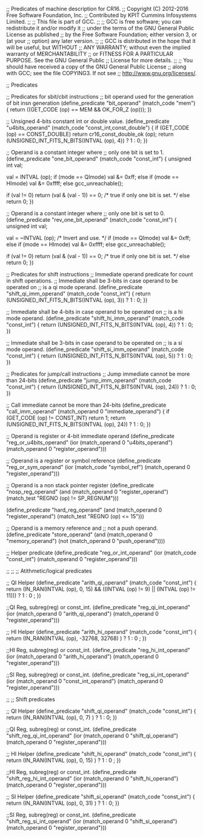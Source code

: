;; Predicates of machine description for CR16.
;; Copyright (C) 2012-2016 Free Software Foundation, Inc.
;; Contributed by KPIT Cummins Infosystems Limited.
;;
;; This file is part of GCC.
;;
;; GCC is free software; you can redistribute it and/or modify it
;; under the terms of the GNU General Public License as published
;; by the Free Software Foundation; either version 3, or (at your
;; option) any later version.
;;
;; GCC is distributed in the hope that it will be useful, but WITHOUT
;; ANY WARRANTY; without even the implied warranty of MERCHANTABILITY
;; or FITNESS FOR A PARTICULAR PURPOSE.  See the GNU General Public
;; License for more details.
;;
;; You should have received a copy of the GNU General Public License
;; along with GCC; see the file COPYING3.  If not see
;; <http://www.gnu.org/licenses/>.  

;;  Predicates

;; Predicates for sbit/cbit instructions
;; bit operand used for the generation of bit insn generation
(define_predicate "bit_operand"
  (match_code "mem")
{
  return ((GET_CODE (op) == MEM && OK_FOR_Z (op)));
})

;; Unsigned 4-bits constant int or double value.
(define_predicate "u4bits_operand"
  (match_code "const_int,const_double")
{
  if (GET_CODE (op) == CONST_DOUBLE)
    return cr16_const_double_ok (op);
    return (UNSIGNED_INT_FITS_N_BITS(INTVAL (op), 4)) ? 1 : 0;
})

;; Operand is a constant integer where
;; only one bit is set to 1.
(define_predicate "one_bit_operand"
  (match_code "const_int")
{
  unsigned int val;

  val = INTVAL (op);
  if (mode == QImode) 
    val &= 0xff;
  else if (mode == HImode)
    val &= 0xffff;
  else
    gcc_unreachable();

  if (val != 0)
    return (val & (val - 1)) == 0; /* true if only one bit is set.  */
  else
    return 0;
})

;; Operand is a constant integer where
;; only one bit is set to 0.
(define_predicate "rev_one_bit_operand"
  (match_code "const_int")
{
  unsigned int val;

  val = ~INTVAL (op); /* Invert and use.  */
  if (mode == QImode) 
    val &= 0xff;
  else if (mode == HImode)
    val &= 0xffff;
  else
    gcc_unreachable();

  if (val != 0)
    return (val & (val - 1)) == 0; /* true if only one bit is set.  */
  else
    return 0;
})

;; Predicates for shift instructions
;; Immediate operand predicate for count in shift operations.
;; Immediate shall be 3-bits in case operand to be operated on
;; is a qi mode operand.
(define_predicate "shift_qi_imm_operand"
  (match_code "const_int")
{
  return (UNSIGNED_INT_FITS_N_BITS(INTVAL (op), 3)) ? 1 : 0;
})

;; Immediate shall be 4-bits in case operand to be operated on
;; is a hi mode operand.
(define_predicate "shift_hi_imm_operand"
  (match_code "const_int")
{
  return (UNSIGNED_INT_FITS_N_BITS(INTVAL (op), 4)) ? 1 : 0;
})

;; Immediate shall be 3-bits in case operand to be operated on
;; is a si mode operand.
(define_predicate "shift_si_imm_operand"
  (match_code "const_int")
{
  return (UNSIGNED_INT_FITS_N_BITS(INTVAL (op), 5)) ? 1 : 0;
})

;; Predicates for jump/call instructions
;; Jump immediate cannot be more than 24-bits
(define_predicate "jump_imm_operand"
  (match_code "const_int")
{
  return (UNSIGNED_INT_FITS_N_BITS(INTVAL (op), 24)) ? 1 : 0;
})

;; Call immediate cannot be more than 24-bits
(define_predicate "call_imm_operand"
  (match_operand 0 "immediate_operand")
{
  if (GET_CODE (op) != CONST_INT) return 1;
    return (UNSIGNED_INT_FITS_N_BITS(INTVAL (op), 24)) ? 1 : 0;
})

;; Operand is register or 4-bit immediate operand
(define_predicate "reg_or_u4bits_operand"
  (ior (match_operand 0 "u4bits_operand")
       (match_operand 0 "register_operand")))

;; Operand is a register or symbol reference
(define_predicate "reg_or_sym_operand"
  (ior (match_code "symbol_ref")
       (match_operand 0 "register_operand")))

;; Operand is a non stack pointer register
(define_predicate "nosp_reg_operand"
  (and (match_operand 0 "register_operand")
       (match_test "REGNO (op) != SP_REGNUM")))

(define_predicate "hard_reg_operand"
  (and (match_operand 0 "register_operand")
       (match_test "REGNO (op) <= 15")))

;; Operand is a memory reference and
;; not a push operand.
(define_predicate "store_operand"
  (and (match_operand 0 "memory_operand")
       (not (match_operand 0 "push_operand"))))

;; Helper predicate 
(define_predicate "reg_or_int_operand"
  (ior (match_code "const_int")
       (match_operand 0 "register_operand")))

;;
;;
;; Atithmetic/logical predicates

;; QI Helper
(define_predicate "arith_qi_operand"
   (match_code "const_int")
{
        return (IN_RAN(INTVAL (op), 0, 15) && ((INTVAL (op) != 9) 
                || (INTVAL (op) != 11))) ? 1 : 0 ; 
})

;;QI Reg, subreg(reg) or const_int.
(define_predicate "reg_qi_int_operand"
  (ior (match_operand 0 "arith_qi_operand")
       (match_operand 0 "register_operand")))

;; HI Helper
(define_predicate "arith_hi_operand"
   (match_code "const_int")
{
        return (IN_RAN(INTVAL (op), -32768, 32768) ) ? 1 : 0 ; 
})

;;HI Reg, subreg(reg) or const_int.
(define_predicate "reg_hi_int_operand"
  (ior (match_operand 0 "arith_hi_operand")
       (match_operand 0 "register_operand")))

;;SI Reg, subreg(reg) or const_int.
(define_predicate "reg_si_int_operand"
  (ior (match_operand 0 "const_int_operand")
       (match_operand 0 "register_operand")))

;;
;; Shift predicates

;; QI Helper
(define_predicate "shift_qi_operand"
   (match_code "const_int")
{
        return (IN_RAN(INTVAL (op), 0, 7) ) ? 1 : 0; 
})

;;QI Reg, subreg(reg) or const_int.
(define_predicate "shift_reg_qi_int_operand"
  (ior (match_operand 0 "shift_qi_operand")
       (match_operand 0 "register_operand")))

;; HI Helper
(define_predicate "shift_hi_operand"
   (match_code "const_int")
{
        return (IN_RAN(INTVAL (op), 0, 15) ) ? 1 : 0 ; 
})

;;HI Reg, subreg(reg) or const_int.
(define_predicate "shift_reg_hi_int_operand"
  (ior (match_operand 0 "shift_hi_operand")
       (match_operand 0 "register_operand")))

;; SI Helper
(define_predicate "shift_si_operand"
   (match_code "const_int")
{
        return (IN_RAN(INTVAL (op), 0, 31) ) ? 1 : 0; 
})

;;SI Reg, subreg(reg) or const_int.
(define_predicate "shift_reg_si_int_operand"
  (ior (match_operand 0 "shift_si_operand")
       (match_operand 0 "register_operand")))
